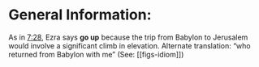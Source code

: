 # General Information:

As in [7:28](../07/28.md), Ezra says **go up** because the trip from Babylon to Jerusalem would involve a significant climb in elevation. Alternate translation: “who returned from Babylon with me” (See: [[figs-idiom]])